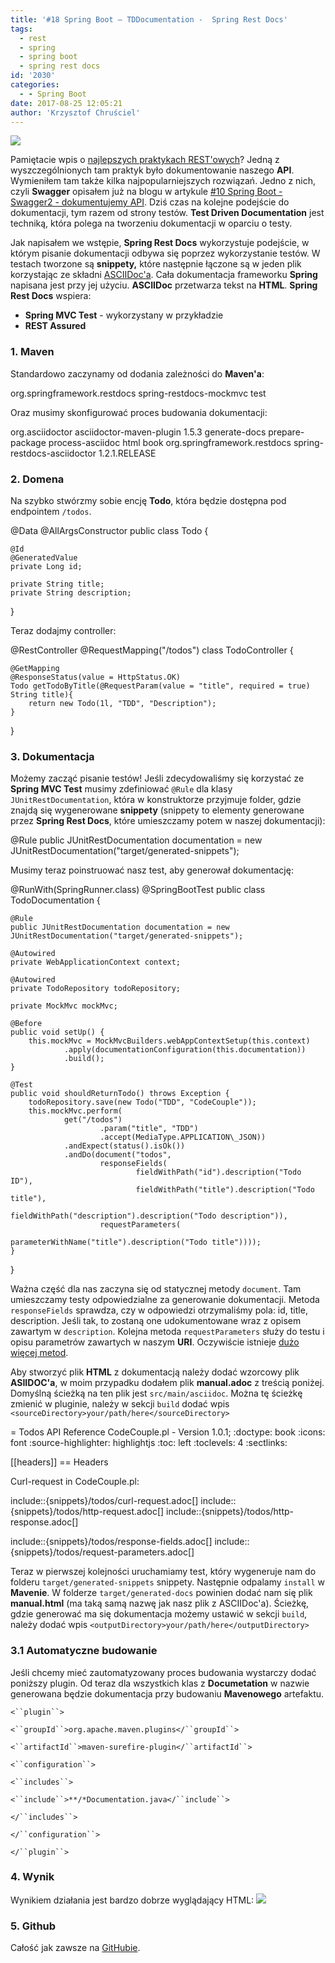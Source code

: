 ```yaml
---
title: '#18 Spring Boot – TDDocumentation -  Spring Rest Docs'
tags:
  - rest
  - spring
  - spring boot
  - spring rest docs
id: '2030'
categories:
  - - Spring Boot
date: 2017-08-25 12:05:21
author: 'Krzysztof Chruściel'
---
```


[![](http://codecouple.pl/wp-content/uploads/2017/02/springBootArt.png)](http://codecouple.pl/wp-content/uploads/2017/02/springBootArt.png)

Pamiętacie wpis o [najlepszych praktykach REST'owych](http://codecouple.pl/2017/07/07/rest-architecture-best-practises/)? Jedną z wyszczególnionych tam praktyk było dokumentowanie naszego **API**. Wymieniłem tam także kilka najpopularniejszych rozwiązań. Jedno z nich, czyli **Swagger** opisałem już na blogu w artykule [#10 Spring Boot - Swagger2 - dokumentujemy API](http://codecouple.pl/2017/01/07/9-spring-boot-swagger2-dokumentujemy-api/). Dziś czas na kolejne podejście do dokumentacji, tym razem od strony testów. **Test Driven Documentation** jest techniką, która polega na tworzeniu dokumentacji w oparciu o testy.
<!-- more -->
Jak napisałem we wstępie, **Spring Rest Docs** wykorzystuje podejście, w którym pisanie dokumentacji odbywa się poprzez wykorzystanie testów. W testach tworzone są **snippety,** które następnie łączone są w jeden plik korzystając ze składni [ASCIIDoc'a](http://asciidoctor.org/). Cała dokumentacja frameworku **Spring** napisana jest przy jej użyciu. **ASCIIDoc** przetwarza tekst na **HTML**. **Spring Rest Docs** wspiera:

*   **Spring MVC Test** - wykorzystany w przykładzie
*   **REST Assured**

### 1\. Maven

Standardowo zaczynamy od dodania zależności do **Maven'a**:

<dependency>
   <groupId>org.springframework.restdocs</groupId>
   <artifactId>spring-restdocs-mockmvc</artifactId>
   <scope>test</scope>
</dependency>

Oraz musimy skonfigurować proces budowania dokumentacji:

<build>
   <plugins>
      <plugin>
         <groupId>org.asciidoctor</groupId>
         <artifactId>asciidoctor-maven-plugin</artifactId>
         <version>1.5.3</version>
         <executions>
            <execution>
               <id>generate-docs</id>
               <phase>prepare-package</phase>
               <goals>
                  <goal>process-asciidoc</goal>
               </goals>
               <configuration>
                  <backend>html</backend>
                  <doctype>book</doctype>
               </configuration>
            </execution>
         </executions>
         <dependencies>
            <dependency>
               <groupId>org.springframework.restdocs</groupId>
               <artifactId>spring-restdocs-asciidoctor</artifactId>
               <version>1.2.1.RELEASE</version>
            </dependency>
         </dependencies>
      </plugin>
   </plugins>
</build>

### 2\. Domena

Na szybko stwórzmy sobie encję **Todo**, która będzie dostępna pod endpointem `/todos`.

@Data
@AllArgsConstructor
public class Todo {

    @Id
    @GeneratedValue
    private Long id;

    private String title;
    private String description;

}

Teraz dodajmy controller:

@RestController
@RequestMapping("/todos")
class TodoController {

    @GetMapping
    @ResponseStatus(value = HttpStatus.OK)
    Todo getTodoByTitle(@RequestParam(value = "title", required = true) String title){
        return new Todo(1l, "TDD", "Description");
    }

}

### 3. Dokumentacja

Możemy zacząć pisanie testów! Jeśli zdecydowaliśmy się korzystać ze **Spring MVC Test** musimy zdefiniować `@Rule` dla klasy `JUnitRestDocumentation`, która w konstruktorze przyjmuje folder, gdzie znajdą się wygenerowane **snippety** (snippety to elementy generowane przez **Spring Rest Docs**, które umieszczamy potem w naszej dokumentacji):

@Rule
public JUnitRestDocumentation documentation = new JUnitRestDocumentation("target/generated-snippets");

Musimy teraz poinstruować nasz test, aby generował dokumentację:

@RunWith(SpringRunner.class)
@SpringBootTest
public class TodoDocumentation {

    @Rule
    public JUnitRestDocumentation documentation = new JUnitRestDocumentation("target/generated-snippets");

    @Autowired
    private WebApplicationContext context;

    @Autowired
    private TodoRepository todoRepository;

    private MockMvc mockMvc;

    @Before
    public void setUp() {
        this.mockMvc = MockMvcBuilders.webAppContextSetup(this.context)
                .apply(documentationConfiguration(this.documentation))
                .build();
    }

    @Test
    public void shouldReturnTodo() throws Exception {
        todoRepository.save(new Todo("TDD", "CodeCouple"));
        this.mockMvc.perform(
                get("/todos")
                        .param("title", "TDD")
                        .accept(MediaType.APPLICATION\_JSON))
                .andExpect(status().isOk())
                .andDo(document("todos",
                        responseFields(
                                fieldWithPath("id").description("Todo ID"),
                                fieldWithPath("title").description("Todo title"),
                                fieldWithPath("description").description("Todo description")),
                        requestParameters(
                                parameterWithName("title").description("Todo title"))));
    }

}

Ważna część dla nas zaczyna się od statycznej metody `document`. Tam umieszczamy testy odpowiedzialne za generowanie dokumentacji. Metoda `responseFields` sprawdza, czy w odpowiedzi otrzymaliśmy pola: id, title, description. Jeśli tak, to zostaną one udokumentowane wraz z opisem zawartym w `description`. Kolejna metoda `requestParameters` służy do testu i opisu parametrów zawartych w naszym **URI**. Oczywiście istnieje [dużo więcej metod](http://docs.spring.io/spring-restdocs/docs/1.2.1.RELEASE/reference/html5/).

Aby stworzyć plik **HTML** z dokumentacją należy dodać wzorcowy plik **ASIIDOC'a**, w moim przypadku dodałem plik **manual.adoc** z treścią poniżej. Domyślną ścieżką na ten plik jest `src/main/asciidoc`. Można tę ścieżkę zmienić w pluginie, należy w sekcji `build` dodać wpis `<sourceDirectory>your/path/here</sourceDirectory>`

\= Todos API Reference
CodeCouple.pl - Version 1.0.1;
:doctype: book
:icons: font
:source-highlighter: highlightjs
:toc: left
:toclevels: 4
:sectlinks:


\[\[headers\]\]
== Headers

Curl-request in CodeCouple.pl:

include::{snippets}/todos/curl-request.adoc\[\]
include::{snippets}/todos/http-request.adoc\[\]
include::{snippets}/todos/http-response.adoc\[\]

include::{snippets}/todos/response-fields.adoc\[\]
include::{snippets}/todos/request-parameters.adoc\[\]

Teraz w pierwszej kolejności uruchamiamy test, który wygeneruje nam do folderu `target/generated-snippets` snippety. Następnie odpalamy `install` w **Mavenie**. W folderze `target/generated-docs` powinien dodać nam się plik **manual.html** (ma taką samą nazwę jak nasz plik z ASCIIDoc'a). Ścieżkę, gdzie generować ma się dokumentacja możemy ustawić w sekcji `build`, należy dodać wpis `<outputDirectory>your/path/here</outputDirectory>`

### 3.1 Automatyczne budowanie

Jeśli chcemy mieć zautomatyzowany proces budowania wystarczy dodać poniższy plugin. Od teraz dla wszystkich klas z **Documetation** w nazwie generowana będzie dokumentacja przy budowaniu **Mavenowego** artefaktu.

 `<``plugin``>`

 `<``groupId``>org.apache.maven.plugins</``groupId``>`

 `<``artifactId``>maven-surefire-plugin</``artifactId``>`

 `<``configuration``>`

 `<``includes``>`

 `<``include``>**/*Documentation.java</``include``>`

 `</``includes``>`

 `</``configuration``>`

 `</``plugin``>`

### 4. Wynik

Wynikiem działania jest bardzo dobrze wyglądający HTML: [![](http://codecouple.pl/wp-content/uploads/2017/08/springRestDocs.png)](http://codecouple.pl/wp-content/uploads/2017/08/springRestDocs.png)

### 5. Github

Całość jak zawsze na [GitHubie](https://github.com/kchrusciel/Spring-Boot-Examples).